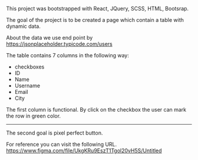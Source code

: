 This project was bootstrapped with React, JQuery, SCSS, HTML, Bootsrap.

The goal of the project is to be created a page which contain a table with dynamic data.

About the data we use end point by https://jsonplaceholder.typicode.com/users

The table contains 7 columns in the following way:
 - checkboxes
 - ID
 - Name
 - Username
 - Email
 - City

 The first column is functional. By click on the checkbox the user can mark the row in green color.

-------------------------------------

 The second goal is pixel perfect button.

 For reference you can visit the following URL.
 https://www.figma.com/file/UkgKRu9EszT1Tgol20vH5S/Untitled

